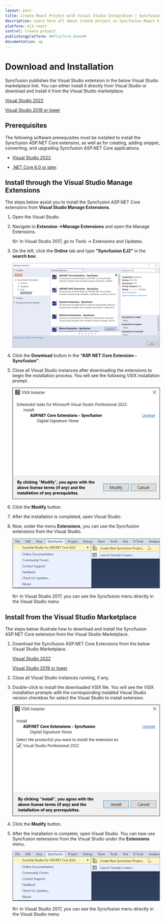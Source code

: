 ```yaml
---
layout: post
title: Create React Project with Visual Studio Integration | Syncfusion
description: Learn here all about Create project in Syncfusion React Visual studio integration component of Syncfusion Essential JS 2 and more.
platform: ej2-react
control: Create project 
publishingplatform: ##Platform_Name##
documentation: ug
---
```


# Download and Installation

Syncfusion publishes the Visual Studio extension in the below Visual Studio marketplace link. You can either install it directly from Visual Studio or download and install it from the Visual Studio marketplace.

[Visual Studio 2022](https://marketplace.visualstudio.com/items?itemName=SyncfusionInc.ASPNETCoreVSExtensions)

[Visual Studio 2019 or lower](https://marketplace.visualstudio.com/items?itemName=SyncfusionInc.ASPNETCoreExtensions)

## Prerequisites

The following software prerequisites must be installed to install the Syncfusion ASP.NET Core extension, as well as for creating, adding snippet, converting, and upgrading Syncfusion ASP.NET Core applications.

* [Visual Studio 2022](https://visualstudio.microsoft.com/downloads).

* [.NET Core 6.0 or later](https://dotnet.microsoft.com/en-us/download/dotnet).

## Install through the Visual Studio Manage Extensions

The steps below assist you to install the Syncfusion ASP.NET Core extensions from **Visual Studio Manage Extensions**.

1. Open the Visual Studio.

2. Navigate to **Extension ->Manage Extensions** and open the Manage Extensions.

    N>  In Visual Studio 2017, go to Tools -> Extensions and Updates.

3. On the left, click the **Online** tab and type **"Syncfusion EJ2"** in the **search box**.

    ![Online-Manage-Extension-window](images/OnlineExtension.png)

4. Click the **Download** button in the **“ASP.NET Core Extension - Syncfusion”**.

5. Close all Visual Studio instances after downloading the extensions to begin the installation process. You will see the following VSIX installation prompt.

    ![VSIX-Installation-Window](images/InstallUpdatedVersion.png)

6. Click the **Modify** button.

7. After the installation is completed, open Visual Studio.

8. Now, under the menu **Extensions**, you can use the Syncfusion extensions from the Visual Studio.

    ![SyncfusionMenu](images/SyncfusionMenu.png)

    N> In Visual Studio 2017, you can see the Syncfusion menu directly in the Visual Studio menu

## Install from the Visual Studio Marketplace

The steps below illustrate how to download and install the Syncfusion ASP.NET Core extension from the Visual Studio Marketplace.

1. Download the Syncfusion ASP.NET Core Extensions from the below Visual Studio Marketplace.

    [Visual Studio 2022](https://marketplace.visualstudio.com/items?itemName=SyncfusionInc.ASPNETCoreVSExtensions)

    [Visual Studio 2019 or lower](https://marketplace.visualstudio.com/items?itemName=SyncfusionInc.ASPNETCoreExtensions)

2. Close all Visual Studio instances running, if any.

3. Double-click to install the downloaded VSIX file. You will see the VSIX installation prompts with the corresponding installed Visual Studio version checkbox for select the Visual Studio to install extension.

    ![VSIX-Installation-Window](images/InstallVSIX.png)

4. Click the **Modify** button.

5. After the installation is complete, open Visual Studio. You can now use Syncfusion extensions from the Visual Studio under the **Extensions** menu.

     ![SyncfusionMenu](images/SyncfusionMenu.png)

     N> In Visual Studio 2017, you can see the Syncfusion menu directly in the Visual Studio menu